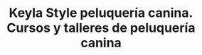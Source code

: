 ---
title: "Keyla Style peluquería canina. Cursos y talleres de peluquería canina"
url: /la-tablada/keyla-style-peluqueria-canina-cursos-y-talleres-de-peluqueria-canina/
shop: peluquería canina
---